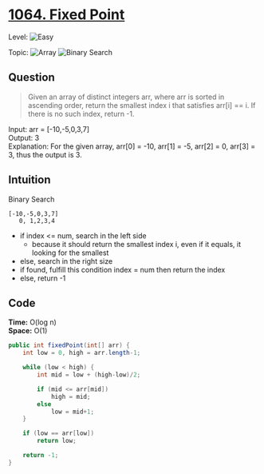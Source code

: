 # [1064. Fixed Point](https://leetcode.com/problems/fixed-point/)

Level: ![Easy](https://img.shields.io/badge/-Easy-00b300)

Topic: ![Array](https://img.shields.io/badge/-Array-66b3ff) ![Binary Search](https://img.shields.io/badge/-Binary_Search-7733ff)

## Question

> Given an array of distinct integers arr, where arr is sorted in ascending order, return the smallest index i that satisfies arr[i] == i. If there is no such index, return -1.

Input: arr = [-10,-5,0,3,7]\
Output: 3\
Explanation: For the given array, arr[0] = -10, arr[1] = -5, arr[2] = 0, arr[3] = 3, thus the output is 3.

## Intuition

Binary Search

```
[-10,-5,0,3,7]
   0, 1,2,3,4
```

- if index <= num, search in the left side
  - because it should return the smallest index i, even if it equals, it looking for the smallest
- else, search in the right size
- if found, fulfill this condition index = num then return the index
- else, return -1

## Code

**Time:** O(log n)\
**Space:** O(1)

```java
public int fixedPoint(int[] arr) {
    int low = 0, high = arr.length-1;

    while (low < high) {
        int mid = low + (high-low)/2;

        if (mid <= arr[mid])
            high = mid;
        else
            low = mid+1;
    }

    if (low == arr[low])
        return low;

    return -1;
}
```
